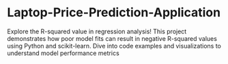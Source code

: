 # Laptop-Price-Prediction-Application
Explore the R-squared value in regression analysis! This project demonstrates how poor model fits can result in negative R-squared values using Python and scikit-learn. Dive into code examples and visualizations to understand model performance metrics
